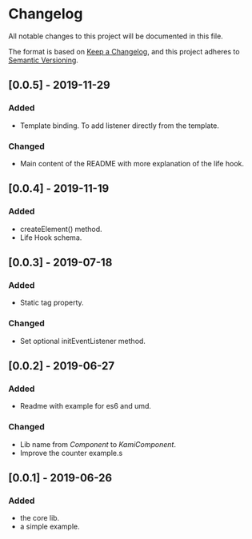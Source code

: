 # Changelog
All notable changes to this project will be documented in this file.

The format is based on [Keep a Changelog](https://keepachangelog.com/en/1.0.0/),
and this project adheres to [Semantic Versioning](https://semver.org/spec/v2.0.0.html).

## [0.0.5] - 2019-11-29
### Added

- Template binding. To add listener directly from the template.

### Changed

- Main content of the README with more explanation of the life hook.

## [0.0.4] - 2019-11-19
### Added

- createElement() method.
- Life Hook schema.

## [0.0.3] - 2019-07-18
### Added

- Static tag property.

### Changed

- Set optional initEventListener method.

## [0.0.2] - 2019-06-27

### Added

- Readme with example for es6 and umd.

### Changed

- Lib name from *Component* to *KamiComponent*.
- Improve the counter example.s

## [0.0.1] - 2019-06-26
### Added

- the core lib.
- a simple example. 
